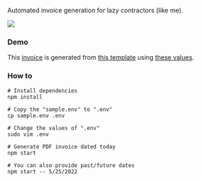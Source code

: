 Automated invoice generation for lazy contractors (like me).

![](https://badges.aleen42.com/src/node.svg)

### Demo
This [invoice](https://github.com/mehamasum/invoice-gen/files/8985285/John-Doe_2022_05.pdf) is generated from [this template](https://mehamasum.github.io/invoice-gen/) using [these values](https://github.com/mehamasum/invoice-gen/blob/master/sample.env).

### How to
```
# Install dependencies
npm install

# Copy the "sample.env" to ".env"
cp sample.env .env

# Change the values of ".env"
sudo vim .env

# Generate PDF invoice dated today
npm start

# You can also provide past/future dates
npm start -- 5/25/2022
```

